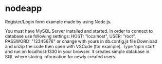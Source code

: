 # nodeapp

Register/Login form example made by using Node.js.

You must have MySQL Server installed and started. In order to connect to database use following settings: HOST: "localhost", USER: "root", PASSWORD: "12345678"
or change with yours in db.config.js file
Download and unzip the code then open with VSCode (for example).
Type 'npm start' and run on localhost:1330 in your browser.
It creates simple database in SQL where storing information for newly created users.
